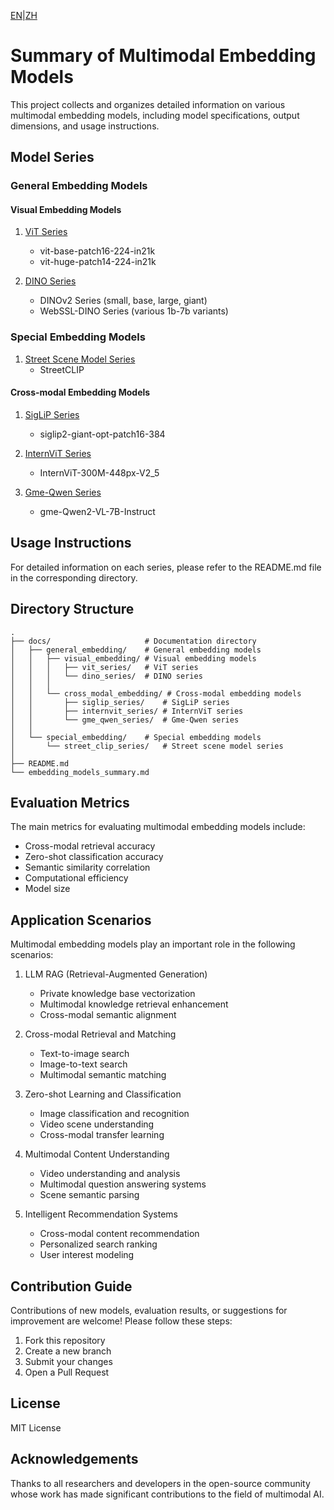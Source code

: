 [EN](README.md)|[ZH](../zh/README.md)
# Summary of Multimodal Embedding Models

This project collects and organizes detailed information on various multimodal embedding models, including model specifications, output dimensions, and usage instructions.

## Model Series

### General Embedding Models

#### Visual Embedding Models
1. [ViT Series](general_embedding/visual_embedding/vit_series/README.md)
   - vit-base-patch16-224-in21k
   - vit-huge-patch14-224-in21k

2. [DINO Series](general_embedding/visual_embedding/dino_series/README.md)
   - DINOv2 Series (small, base, large, giant)
   - WebSSL-DINO Series (various 1b-7b variants)

### Special Embedding Models
1. [Street Scene Model Series](special_embedding/street_clip_series/README.md)
   - StreetCLIP

#### Cross-modal Embedding Models
1. [SigLiP Series](general_embedding/cross_modal_embedding/siglip_series/README.md)
   - siglip2-giant-opt-patch16-384

2. [InternViT Series](general_embedding/cross_modal_embedding/internvit_series/README.md)
   - InternViT-300M-448px-V2_5

3. [Gme-Qwen Series](general_embedding/cross_modal_embedding/gme_qwen_series/README.md)
   - gme-Qwen2-VL-7B-Instruct

## Usage Instructions

For detailed information on each series, please refer to the README.md file in the corresponding directory.

## Directory Structure

```
.
├── docs/                     # Documentation directory
│   ├── general_embedding/    # General embedding models
│   │   ├── visual_embedding/ # Visual embedding models
│   │   │   ├── vit_series/   # ViT series
│   │   │   └── dino_series/  # DINO series
│   │   │
│   │   └── cross_modal_embedding/ # Cross-modal embedding models
│   │       ├── siglip_series/    # SigLiP series
│   │       ├── internvit_series/ # InternViT series
│   │       └── gme_qwen_series/  # Gme-Qwen series
│   │
│   └── special_embedding/    # Special embedding models
│       └── street_clip_series/   # Street scene model series
│
├── README.md
└── embedding_models_summary.md
```

## Evaluation Metrics

The main metrics for evaluating multimodal embedding models include:

- Cross-modal retrieval accuracy
- Zero-shot classification accuracy
- Semantic similarity correlation
- Computational efficiency
- Model size

## Application Scenarios

Multimodal embedding models play an important role in the following scenarios:

1. LLM RAG (Retrieval-Augmented Generation)
   - Private knowledge base vectorization
   - Multimodal knowledge retrieval enhancement
   - Cross-modal semantic alignment

2. Cross-modal Retrieval and Matching
   - Text-to-image search
   - Image-to-text search
   - Multimodal semantic matching

3. Zero-shot Learning and Classification
   - Image classification and recognition
   - Video scene understanding
   - Cross-modal transfer learning

4. Multimodal Content Understanding
   - Video understanding and analysis
   - Multimodal question answering systems
   - Scene semantic parsing

5. Intelligent Recommendation Systems
   - Cross-modal content recommendation
   - Personalized search ranking
   - User interest modeling

## Contribution Guide

Contributions of new models, evaluation results, or suggestions for improvement are welcome! Please follow these steps:

1. Fork this repository
2. Create a new branch
3. Submit your changes
4. Open a Pull Request

## License

MIT License

## Acknowledgements

Thanks to all researchers and developers in the open-source community whose work has made significant contributions to the field of multimodal AI. 